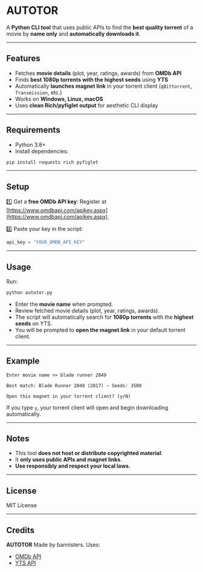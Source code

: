 # AUTOTOR

A **Python CLI tool** that uses public APIs to find the **best quality torrent** of a movie by **name only** and **automatically downloads it**.

---

## Features

- Fetches **movie details** (plot, year, ratings, awards) from **OMDb API**
- Finds **best 1080p torrents with the highest seeds** using **YTS**
- Automatically **launches magnet link** in your torrent client (`qBittorrent`, `Transmission`, etc.)
- Works on **Windows, Linux, macOS**
- Uses **clean Rich/pyfiglet output** for aesthetic CLI display

---

## Requirements

* Python 3.8+
* Install dependencies:

```bash
pip install requests rich pyfiglet
```

---

## Setup

1️⃣ Get a **free OMDb API key**:
Register at [https://www.omdbapi.com/apikey.aspx](https://www.omdbapi.com/apikey.aspx).

2️⃣ Paste your key in the script:

```python
api_key = "YOUR_OMDB_API_KEY"
```

---

## Usage

Run:

```bash
python autotor.py
```

* Enter the **movie name** when prompted.
* Review fetched movie details (plot, year, ratings, awards).
* The script will automatically search for **1080p torrents** with the **highest seeds** on YTS.
* You will be prompted to **open the magnet link** in your default torrent client.

---

## Example

```
Enter movie name >> blade runner 2049

Best match: Blade Runner 2049 (2017) — Seeds: 3500

Open this magnet in your torrent client? (y/N)
```

If you type `y`, your torrent client will open and begin downloading automatically.

---

## Notes

* This tool **does not host or distribute copyrighted material**.
* It **only uses public APIs and magnet links**.
* **Use responsibly and respect your local laws.**

---

## License

MIT License

---

## Credits

**AUTOTOR**
Made by bannisters.
Uses:

* [OMDb API](https://www.omdbapi.com/)
* [YTS API](https://yts.mx/api)
